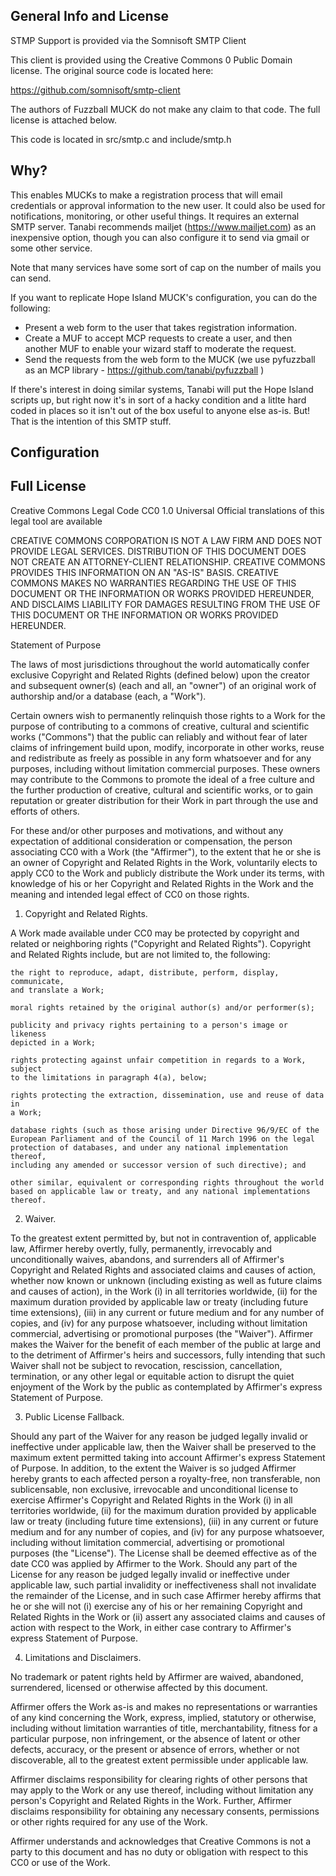 ## General Info and License

STMP Support is provided via the Somnisoft SMTP Client

This client is provided using the Creative Commons 0 Public Domain license.  The original source code is located here:

https://github.com/somnisoft/smtp-client

The authors of Fuzzball MUCK do not make any claim to that code.  The full license is attached below.

This code is located in src/smtp.c and include/smtp.h

## Why?

This enables MUCKs to make a registration process that will email credentials or approval information to the new user.  It could also be used for notifications, monitoring, or other useful things.  It requires an external SMTP server.  Tanabi recommends mailjet (https://www.mailjet.com) as an inexpensive option, though you can also configure it to send via gmail or some other service.

Note that many services have some sort of cap on the number of mails you can send.

If you want to replicate Hope Island MUCK's configuration, you can do the following:

- Present a web form to the user that takes registration information.
- Create a MUF to accept MCP requests to create a user, and then another MUF to enable your wizard staff to moderate the request.
- Send the requests from the web form to the MUCK (we use pyfuzzball as an MCP library - https://github.com/tanabi/pyfuzzball )

If there's interest in doing similar systems, Tanabi will put the Hope Island scripts up, but right now it's in sort of a hacky condition and a litlte hard coded in places so it isn't out of the box useful to anyone else as-is.  But!  That is the intention of this SMTP stuff.

## Configuration


## Full License

Creative Commons Legal Code
CC0 1.0 Universal
Official translations of this legal tool are available

CREATIVE COMMONS CORPORATION IS NOT A LAW FIRM AND DOES NOT PROVIDE LEGAL
SERVICES. DISTRIBUTION OF THIS DOCUMENT DOES NOT CREATE AN ATTORNEY-CLIENT
RELATIONSHIP. CREATIVE COMMONS PROVIDES THIS INFORMATION ON AN "AS-IS" BASIS.
CREATIVE COMMONS MAKES NO WARRANTIES REGARDING THE USE OF THIS DOCUMENT OR THE
INFORMATION OR WORKS PROVIDED HEREUNDER, AND DISCLAIMS LIABILITY FOR DAMAGES
RESULTING FROM THE USE OF THIS DOCUMENT OR THE INFORMATION OR WORKS PROVIDED
HEREUNDER.

Statement of Purpose

The laws of most jurisdictions throughout the world automatically confer
exclusive Copyright and Related Rights (defined below) upon the creator and
subsequent owner(s) (each and all, an "owner") of an original work of
authorship and/or a database (each, a "Work").

Certain owners wish to permanently relinquish those rights to a Work for the
purpose of contributing to a commons of creative, cultural and scientific works
("Commons") that the public can reliably and without fear of later claims of
infringement build upon, modify, incorporate in other works, reuse and
redistribute as freely as possible in any form whatsoever and for any purposes,
including without limitation commercial purposes. These owners may contribute
to the Commons to promote the ideal of a free culture and the further
production of creative, cultural and scientific works, or to gain reputation
or greater distribution for their Work in part through the use and efforts of
others.

For these and/or other purposes and motivations, and without any expectation
of additional consideration or compensation, the person associating CC0 with a
Work (the "Affirmer"), to the extent that he or she is an owner of Copyright
and Related Rights in the Work, voluntarily elects to apply CC0 to the Work
and publicly distribute the Work under its terms, with knowledge of his or her
Copyright and Related Rights in the Work and the meaning and intended legal
effect of CC0 on those rights.

1. Copyright and Related Rights.

  A Work made available under CC0 may be protected by copyright and related
  or neighboring rights ("Copyright and Related Rights"). Copyright and
  Related Rights include, but are not limited to, the following:

    the right to reproduce, adapt, distribute, perform, display, communicate,
    and translate a Work;

    moral rights retained by the original author(s) and/or performer(s);

    publicity and privacy rights pertaining to a person's image or likeness
    depicted in a Work;

    rights protecting against unfair competition in regards to a Work, subject
    to the limitations in paragraph 4(a), below;

    rights protecting the extraction, dissemination, use and reuse of data in
    a Work;

    database rights (such as those arising under Directive 96/9/EC of the
    European Parliament and of the Council of 11 March 1996 on the legal
    protection of databases, and under any national implementation thereof,
    including any amended or successor version of such directive); and

    other similar, equivalent or corresponding rights throughout the world
    based on applicable law or treaty, and any national implementations
    thereof.

2. Waiver.

  To the greatest extent permitted by, but not in contravention of, applicable
  law, Affirmer hereby overtly, fully, permanently, irrevocably and
  unconditionally waives, abandons, and surrenders all of Affirmer's Copyright
  and Related Rights and associated claims and causes of action, whether now
  known or unknown (including existing as well as future claims and causes of
  action), in the Work (i) in all territories worldwide, (ii) for the maximum
  duration provided by applicable law or treaty (including future time
  extensions), (iii) in any current or future medium and for any number of
  copies, and (iv) for any purpose whatsoever, including without limitation
  commercial, advertising or promotional purposes (the "Waiver"). Affirmer
  makes the Waiver for the benefit of each member of the public at large and
  to the detriment of Affirmer's heirs and successors, fully intending that
  such Waiver shall not be subject to revocation, rescission, cancellation,
  termination, or any other legal or equitable action to disrupt the quiet
  enjoyment of the Work by the public as contemplated by Affirmer's express
  Statement of Purpose.

3. Public License Fallback.

  Should any part of the Waiver for any reason be judged legally invalid or
  ineffective under applicable law, then the Waiver shall be preserved to the
  maximum extent permitted taking into account Affirmer's express Statement of
  Purpose. In addition, to the extent the Waiver is so judged Affirmer hereby
  grants to each affected person a royalty-free, non transferable, non
  sublicensable, non exclusive, irrevocable and unconditional license to
  exercise Affirmer's Copyright and Related Rights in the Work (i) in all
  territories worldwide, (ii) for the maximum duration provided by applicable
  law or treaty (including future time extensions), (iii) in any current or
  future medium and for any number of copies, and (iv) for any purpose
  whatsoever, including without limitation commercial, advertising or
  promotional purposes (the "License"). The License shall be deemed effective
  as of the date CC0 was applied by Affirmer to the Work. Should any part of
  the License for any reason be judged legally invalid or ineffective under
  applicable law, such partial invalidity or ineffectiveness shall not
  invalidate the remainder of the License, and in such case Affirmer hereby
  affirms that he or she will not (i) exercise any of his or her remaining
  Copyright and Related Rights in the Work or (ii) assert any associated
  claims and causes of action with respect to the Work, in either case
  contrary to Affirmer's express Statement of Purpose.

4. Limitations and Disclaimers.

  No trademark or patent rights held by Affirmer are waived, abandoned,
  surrendered, licensed or otherwise affected by this document.

  Affirmer offers the Work as-is and makes no representations or warranties
  of any kind concerning the Work, express, implied, statutory or otherwise,
  including without limitation warranties of title, merchantability, fitness
  for a particular purpose, non infringement, or the absence of latent or
  other defects, accuracy, or the present or absence of errors, whether or not
  discoverable, all to the greatest extent permissible under applicable law.

  Affirmer disclaims responsibility for clearing rights of other persons that
  may apply to the Work or any use thereof, including without limitation any
  person's Copyright and Related Rights in the Work. Further, Affirmer
  disclaims responsibility for obtaining any necessary consents, permissions
  or other rights required for any use of the Work.

  Affirmer understands and acknowledges that Creative Commons is not a party
  to this document and has no duty or obligation with respect to this CC0 or
  use of the Work.
